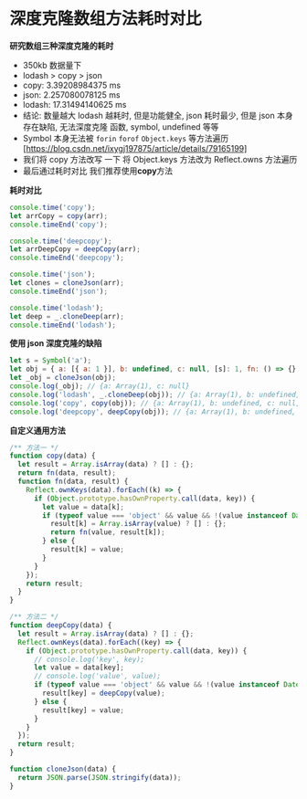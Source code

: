 # 深度克隆数组方法耗时对比

**研究数组三种深度克隆的耗时**

- 350kb 数据量下
- lodash > copy > json
- copy: 3.39208984375 ms
- json: 2.257080078125 ms
- lodash: 17.31494140625 ms
- 结论: 数量越大 lodash 越耗时, 但是功能健全, json 耗时最少, 但是 json 本身存在缺陷, 无法深度克隆 函数, symbol, undefined 等等
- Symbol 本身无法被 `forin` `forof` `Object.keys` 等方法遍历[https://blog.csdn.net/ixygj197875/article/details/79165199]
- 我们将 copy 方法改写 一下 将 Object.keys 方法改为 Reflect.owns 方法遍历
- 最后通过耗时对比 我们推荐使用**copy**方法

**耗时对比**

```js
console.time('copy');
let arrCopy = copy(arr);
console.timeEnd('copy');

console.time('deepcopy');
let arrDeepCopy = deepCopy(arr);
console.timeEnd('deepcopy');

console.time('json');
let clones = cloneJson(arr);
console.timeEnd('json');

console.time('lodash');
let deep = _.cloneDeep(arr);
console.timeEnd('lodash');
```

**使用 json 深度克隆的缺陷**

```js
let s = Symbol('a');
let obj = { a: [{ a: 1 }], b: undefined, c: null, [s]: 1, fn: () => {} };
let _obj = cloneJson(obj);
console.log(_obj); // {a: Array(1), c: null}
console.log('lodash', _.cloneDeep(obj)); // {a: Array(1), b: undefined, c: null, Symbol(a): 1, fn: ƒ}
console.log('copy', copy(obj)); // {a: Array(1), b: undefined, c: null, Symbol(a): 1, fn: ƒ}
console.log('deepcopy', deepCopy(obj)); // {a: Array(1), b: undefined, c: null, Symbol(a): 1, fn: ƒ}
```

**自定义通用方法**

```js
/** 方法一 */
function copy(data) {
  let result = Array.isArray(data) ? [] : {};
  return fn(data, result);
  function fn(data, result) {
    Reflect.ownKeys(data).forEach((k) => {
      if (Object.prototype.hasOwnProperty.call(data, key)) {
        let value = data[k];
        if (typeof value === 'object' && value && !(value instanceof Date)) {
          result[k] = Array.isArray(value) ? [] : {};
          return fn(value, result[k]);
        } else {
          result[k] = value;
        }
      }
    });
    return result;
  }
}

/** 方法二 */
function deepCopy(data) {
  let result = Array.isArray(data) ? [] : {};
  Reflect.ownKeys(data).forEach((key) => {
    if (Object.prototype.hasOwnProperty.call(data, key)) {
      // console.log('key', key);
      let value = data[key];
      // console.log('value', value);
      if (typeof value === 'object' && value && !(value instanceof Date)) {
        result[key] = deepCopy(value);
      } else {
        result[key] = value;
      }
    }
  });
  return result;
}

function cloneJson(data) {
  return JSON.parse(JSON.stringify(data));
}
```
